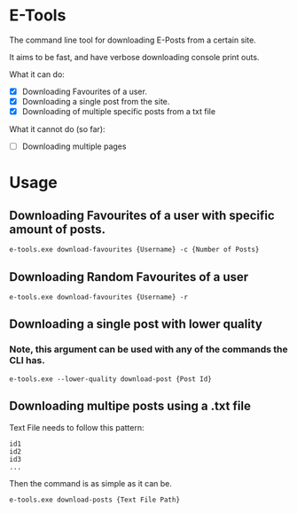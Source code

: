 # E-Tools
The command line tool for downloading E-Posts from a certain site.

It aims to be fast, and have verbose downloading console print outs.

What it can do:
- [x] Downloading Favourites of a user.
- [x] Downloading a single post from the site.
- [x] Downloading of multiple specific posts from a txt file

What it cannot do (so far):
- [ ] Downloading multiple pages

# Usage

## Downloading Favourites of a user with specific amount of posts.
```
e-tools.exe download-favourites {Username} -c {Number of Posts}
```

## Downloading Random Favourites of a user
```
e-tools.exe download-favourites {Username} -r
```

## Downloading a single post with lower quality
### Note, this argument can be used with any of the commands the CLI has.
```
e-tools.exe --lower-quality download-post {Post Id}
```

## Downloading multipe posts using a .txt file
Text File needs to follow this pattern:
```
id1
id2
id3
...
```

Then the command is as simple as it can be.
```
e-tools.exe download-posts {Text File Path}
```